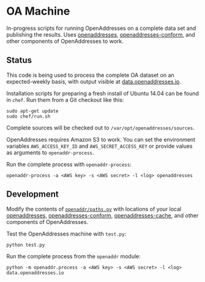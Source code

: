 OA Machine
==========

In-progress scripts for running OpenAddresses on a complete data set and publishing
the results. Uses [openaddresses](https://github.com/openaddresses/openaddresses),
[openaddresses-conform](https://github.com/openaddresses/openaddresses-conform),
and other components of OpenAddresses to work.

Status
------

This code is being used to process the complete OA dataset on an expected-weekly
basis, with output visible at [data.openaddresses.io](http://data.openaddresses.io).

Installation scripts for preparing a fresh install of Ubuntu 14.04 can be found
in `chef`. Run them from a Git checkout like this:

    sudo apt-get update
    sudo chef/run.sh

Complete sources will be checked out to `/var/opt/openaddresses/sources`.

OpenAddresses requires Amazon S3 to work. You can set the environment variables
`AWS_ACCESS_KEY_ID` and `AWS_SECRET_ACCESS_KEY` or provide values as arguments
to `openaddr-process`.

Run the complete process with `openaddr-process`:

    openaddr-process -a <AWS key> -s <AWS secret> -l <log> openaddresses

Development
-----------

Modify the contents of [`openaddr/paths.py`](openaddr/paths.py) with locations
of your local [openaddresses](https://github.com/openaddresses/openaddresses),
[openaddresses-conform](https://github.com/openaddresses/openaddresses-conform),
[openaddresses-cache](https://github.com/openaddresses/openaddresses-cache),
and other components of OpenAddresses.

Test the OpenAddresses machine with `test.py`:

    python test.py

Run the complete process from the `openaddr` module:

    python -m openaddr.process -a <AWS key> -s <AWS secret> -l <log> data.openaddresses.io
